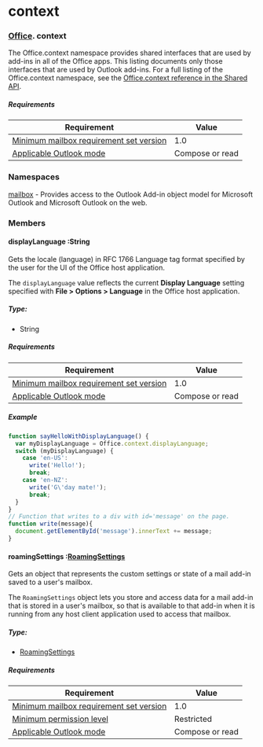 
# context

### [Office](Office.md). context

The Office.context namespace provides shared interfaces that are used by add-ins in all of the Office apps. This listing documents only those interfaces that are used by Outlook add-ins. For a full listing of the Office.context namespace, see the [Office.context reference in the Shared API](/javascript/api/office/office.context).


##### Requirements

|Requirement| Value|
|---|---|
|[Minimum mailbox requirement set version](/javascript/office/requirement-sets/outlook-api-requirement-sets)| 1.0|
|[Applicable Outlook mode](https://docs.microsoft.com/outlook/add-ins/#extension-points)| Compose or read|

### Namespaces

[mailbox](office.context.mailbox.md) - Provides access to the Outlook Add-in object model for Microsoft Outlook and Microsoft Outlook on the web.

### Members

####  displayLanguage :String

Gets the locale (language) in RFC 1766 Language tag format specified by the user for the UI of the Office host application.

The `displayLanguage` value reflects the current **Display Language** setting specified with **File > Options > Language** in the Office host application.

##### Type:

*   String

##### Requirements

|Requirement| Value|
|---|---|
|[Minimum mailbox requirement set version](/javascript/office/requirement-sets/outlook-api-requirement-sets)| 1.0|
|[Applicable Outlook mode](https://docs.microsoft.com/outlook/add-ins/#extension-points)| Compose or read|

##### Example

```js
function sayHelloWithDisplayLanguage() {
  var myDisplayLanguage = Office.context.displayLanguage;
  switch (myDisplayLanguage) {
    case 'en-US':
      write('Hello!');
      break;
    case 'en-NZ':
      write('G\'day mate!');
      break;
  }
}
// Function that writes to a div with id='message' on the page.
function write(message){
  document.getElementById('message').innerText += message;
}
```

####  roamingSettings :[RoamingSettings](/javascript/api/outlook_1_2/office.RoamingSettings)

Gets an object that represents the custom settings or state of a mail add-in saved to a user's mailbox.

The `RoamingSettings` object lets you store and access data for a mail add-in that is stored in a user's mailbox, so that is available to that add-in when it is running from any host client application used to access that mailbox.

##### Type:

*   [RoamingSettings](/javascript/api/outlook_1_2/office.RoamingSettings)

##### Requirements

|Requirement| Value|
|---|---|
|[Minimum mailbox requirement set version](/javascript/office/requirement-sets/outlook-api-requirement-sets)| 1.0|
|[Minimum permission level](https://docs.microsoft.com/outlook/add-ins/understanding-outlook-add-in-permissions)| Restricted|
|[Applicable Outlook mode](https://docs.microsoft.com/outlook/add-ins/#extension-points)| Compose or read|